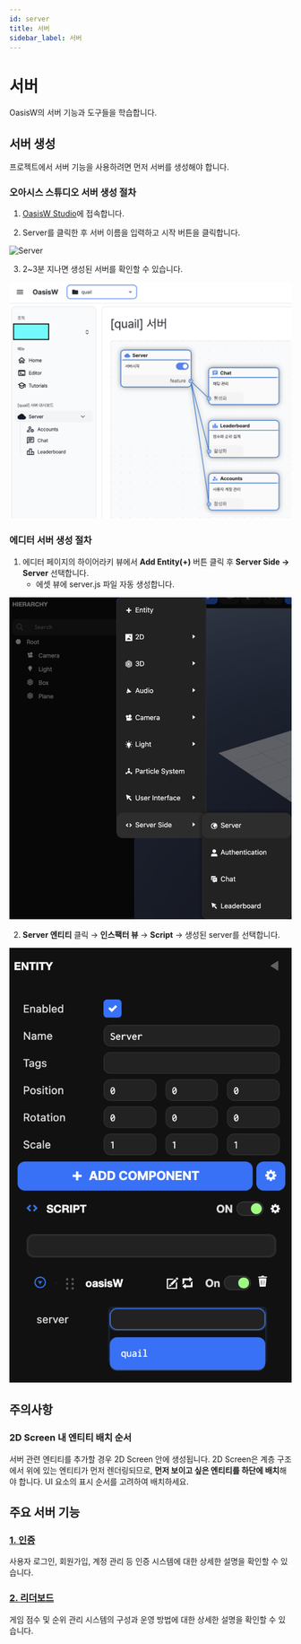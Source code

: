 ```yaml
---
id: server
title: 서버
sidebar_label: 서버
---
```


# 서버

OasisW의 서버 기능과 도구들을 학습합니다.

## 서버 생성

프로젝트에서 서버 기능을 사용하려면 먼저 서버를 생성해야 합니다. 

### 오아시스 스튜디오 서버 생성 절차

1. [OasisW Studio](https://oasisserver.link/)에 접속합니다. 

2. Server를 클릭한 후 서버 이름을 입력하고 시작 버튼을 클릭합니다.

![Server](/img/usage-guide/9_4.png)

3. 2~3분 지나면 생성된 서버를 확인할 수 있습니다.

![Server](/img/usage-guide/9_server.png)

### 에디터 서버 생성 절차

1. 에디터 페이지의 하이어라키 뷰에서 **Add Entity(+)** 버튼 클릭 후 **Server Side → Server** 선택합니다.
    - 에셋 뷰에 server.js 파일 자동 생성합니다.

![Server](/img/usage-guide/9_1_server.png)

2. **Server 엔티티** 클릭 → **인스팩터 뷰** → **Script** → 생성된 server를 선택합니다.

![Server](/img/usage-guide/9_2_server.png)

## 주의사항

### 2D Screen 내 엔티티 배치 순서
서버 관련 엔티티를 추가할 경우 2D Screen 안에 생성됩니다. 2D Screen은 계층 구조에서 위에 있는 엔티티가 먼저 렌더링되므로, **먼저 보이고 싶은 엔티티를 하단에 배치**해야 합니다. UI 요소의 표시 순서를 고려하여 배치하세요.

## 주요 서버 기능

### [1. 인증](/usage-guide/authentication)
사용자 로그인, 회원가입, 계정 관리 등 인증 시스템에 대한 상세한 설명을 확인할 수 있습니다.

<!-- ### [2. 채팅](/usage-guide/chat)
실시간 멀티플레이어 채팅 시스템의 설정과 사용 방법에 대한 상세한 가이드입니다. -->

### [2. 리더보드](/usage-guide/leaderboard)
게임 점수 및 순위 관리 시스템의 구성과 운영 방법에 대한 상세한 설명을 확인할 수 있습니다.
